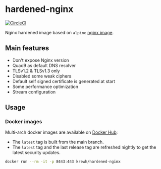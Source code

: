 # hardened-nginx

[![CircleCI](https://circleci.com/gh/AdrienKuhn/hardened-nginx/tree/main.svg?style=svg&circle-token=69e438820478b6a4eaadac4e2b814f77889502e0)](https://circleci.com/gh/AdrienKuhn/hardened-nginx/tree/main)

Nginx hardened image based on `alpine` [nginx image](https://hub.docker.com/_/nginx).

## Main features

* Don't expose Nginx version
* Quad9 as default DNS resolver
* TLSv1.2 & TLSv1.3 only
* Disabled some weak ciphers
* Default self signed certificate is generated at start
* Some performance optimization
* Stream configuration

## Usage

### Docker images

Multi-arch docker images are available on [Docker Hub](https://hub.docker.com/r/krewh/hardened-nginx):

* The `latest` tag is built from the main branch.  
* The `latest` tag and the last release tag are refreshed nightly to get the latest security updates.

```bash
docker run --rm -it -p 8443:443 krewh/hardened-nginx
```
